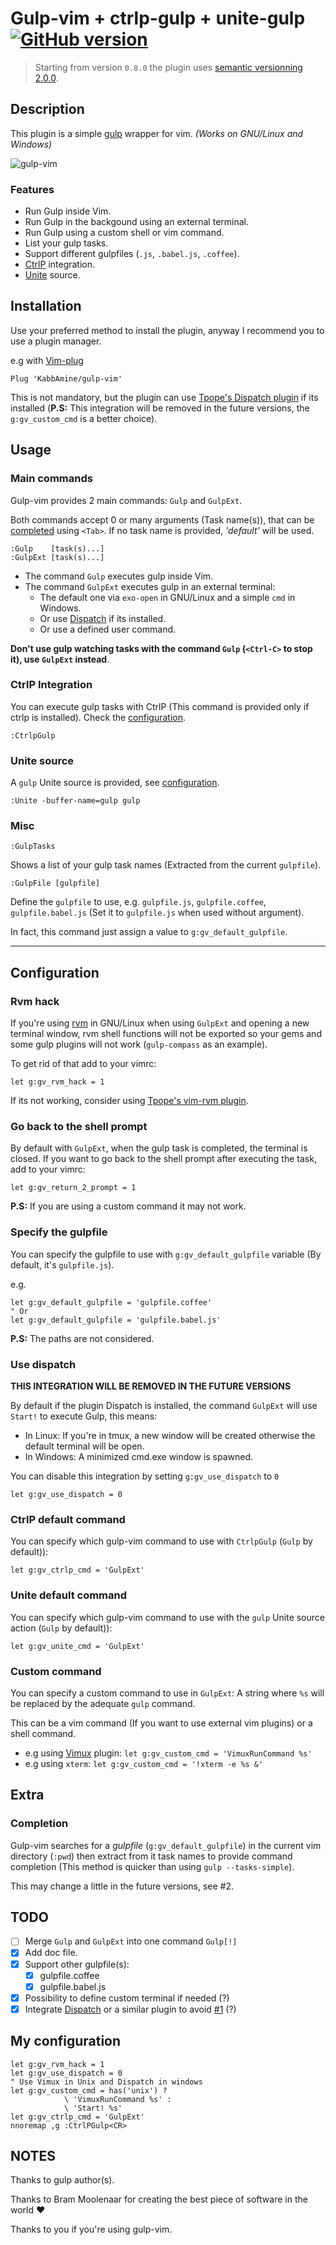 Gulp-vim + ctrlp-gulp + unite-gulp [![GitHub version](https://badge.fury.io/gh/kabbamine%2Fgulp-vim.svg)](https://badge.fury.io/gh/kabbamine%2Fgulp-vim)
==================================

> Starting from version `0.8.0` the plugin uses [semantic versionning 2.0.0](http://semver.org/).

Description
-----------

This plugin is a simple [gulp](http://gulpjs.com) wrapper for vim.
*(Works on GNU/Linux and Windows)*

![gulp-vim](.img/gulp-vim.gif "gulp-vim plugin usage")

### Features

* Run Gulp inside Vim.
* Run Gulp in the backgound using an external terminal.
* Run Gulp using a custom shell or vim command.
* List your gulp tasks.
* Support different gulpfiles (`.js`, `.babel.js`, `.coffee`).
* [CtrlP](https://github.com/ctrlpvim/ctrlp.vim) integration.
* [Unite](https://github.com/shougo/unite.vim) source.

Installation
-----------

Use your preferred method to install the plugin, anyway I recommend you to use a plugin manager.

e.g with [Vim-plug](https://github.com/junegunn/vim-plug)

```
Plug 'KabbAmine/gulp-vim'
```

This is not mandatory, but the plugin can use [Tpope's Dispatch plugin](https://github.com/tpope/vim-dispatch) if its installed (**P.S:** This integration will be removed in the future versions, the `g:gv_custom_cmd` is a better choice).

Usage
---------

### Main commands

Gulp-vim provides 2 main commands: `Gulp` and `GulpExt`.

Both commands accept 0 or many arguments (Task name(s)), that can be [completed](#completion) using `<Tab>`. If no task name is provided, *'default'* will be used.

```
:Gulp    [task(s)...]
:GulpExt [task(s)...]
```

* The command `Gulp` executes gulp inside Vim.
* The command `GulpExt` executes gulp in an external terminal:
  - The default one via `exo-open` in GNU/Linux and a simple `cmd` in Windows.
  - Or use [Dispatch](#dispatch) if its installed.
  - Or use a defined user command.

**Don't use gulp watching tasks with the command `Gulp` (`<Ctrl-C>` to stop it), use `GulpExt` instead**.

### CtrlP Integration

You can execute gulp tasks with CtrlP (This command is provided only if ctrlp is installed).
Check the [configuration](#ctrlp).

```
:CtrlpGulp
```

### Unite source

A `gulp` Unite source is provided, see [configuration](#unite).

```
:Unite -buffer-name=gulp gulp
```



### Misc

```
:GulpTasks
```

Shows a list of your gulp task names (Extracted from the current `gulpfile`).

```
:GulpFile [gulpfile]
```

Define the `gulpfile` to use, e.g. `gulpfile.js`, `gulpfile.coffee`, `gulpfile.babel.js` (Set it to `gulpfile.js` when used without argument).

In fact, this command just assign a value to `g:gv_default_gulpfile`.

---------------------------

Configuration
---------

### Rvm hack

If you're using [rvm](https://rvm.io/) in GNU/Linux when using `GulpExt` and opening a new terminal window, rvm shell functions will not be exported so your gems and some gulp plugins will not work (`gulp-compass` as an example).

To get rid of that add to your vimrc:

```
let g:gv_rvm_hack = 1
```

If its not working, consider using [Tpope's vim-rvm plugin](https://github.com/tpope/vim-rvm).

### Go back to the shell prompt

By default with `GulpExt`, when the gulp task is completed, the terminal is closed.
If you want to go back to the shell prompt after executing the task, add to your vimrc:

```
let g:gv_return_2_prompt = 1
```

**P.S:** If you are using a custom command it may not work.

### Specify the gulpfile

You can specify the gulpfile to use with `g:gv_default_gulpfile` variable (By default, it's `gulpfile.js`).

e.g.
```
let g:gv_default_gulpfile = 'gulpfile.coffee'
" Or
let g:gv_default_gulpfile = 'gulpfile.babel.js'
```

**P.S:** The paths are not considered.

### Use dispatch <a id="dispatch"></a>

**THIS INTEGRATION WILL BE REMOVED IN THE FUTURE VERSIONS**

By default if the plugin Dispatch is installed, the command `GulpExt` will use `Start!` to execute Gulp, this means:

* In Linux: If you're in tmux, a new window will be created otherwise the default terminal will be open.
* In Windows: A minimized cmd.exe window is spawned.

You can disable this integration by setting `g:gv_use_dispatch` to `0`

```
let g:gv_use_dispatch = 0
```

### CtrlP default command <a id="ctrlp"></a>

You can specify which gulp-vim command to use with `CtrlpGulp` (`Gulp` by default)):

```
let g:gv_ctrlp_cmd = 'GulpExt'
```

### Unite default command <a id="unite"></a>

You can specify which gulp-vim command to use with the `gulp` Unite source action (`Gulp` by default)):

```
let g:gv_unite_cmd = 'GulpExt'
```

### Custom command

You can specify a custom command to use in `GulpExt`: A string where `%s` will be replaced by the adequate `gulp` command.

This can be a vim command (If you want to use external vim plugins) or a shell command.
* e.g using [Vimux](https://github.com/benmills/vimux) plugin: `let g:gv_custom_cmd = 'VimuxRunCommand %s'`
* e.g using `xterm`: `let g:gv_custom_cmd = '!xterm -e %s &'`

Extra
------

### Completion <a id="completion"></a>

Gulp-vim searches for a *gulpfile* (`g:gv_default_gulpfile`) in the current vim directory (`:pwd`) then extract from it task names to provide command completion (This method is quicker than using `gulp --tasks-simple`).

This may change a little in the future versions, see #2.

TODO
-----

- [ ] Merge `Gulp` and `GulpExt` into one command `Gulp[!]`
- [x] Add doc file.
- [x] Support other gulpfile(s):
  - [x] gulpfile.coffee
  - [x] gulpfile.babel.js
- [x] Possibility to define custom terminal if needed (?)
- [x] Integrate [Dispatch](https://github.com/tpope/vim-dispatch "Dispatch plugin url") or a similar plugin to avoid [#1](https://github.com/KabbAmine/gulp-vim/issues/1) (?)

My configuration
----------------

```
let g:gv_rvm_hack = 1
let g:gv_use_dispatch = 0
" Use Vimux in Unix and Dispatch in windows
let g:gv_custom_cmd = has('unix') ?
			\ 'VimuxRunCommand %s' :
			\ 'Start! %s'
let g:gv_ctrlp_cmd = 'GulpExt'
nnoremap ,g :CtrlPGulp<CR>
```

NOTES
-----

Thanks to gulp author(s).

Thanks to Bram Moolenaar for creating the best piece of software in the world :heart:

Thanks to you if you're using gulp-vim.
